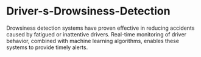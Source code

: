 # Driver-s-Drowsiness-Detection
Drowsiness detection systems have proven effective in reducing accidents caused by fatigued or inattentive drivers. Real-time monitoring of driver behavior, combined with machine learning algorithms, enables these systems to provide timely alerts.
